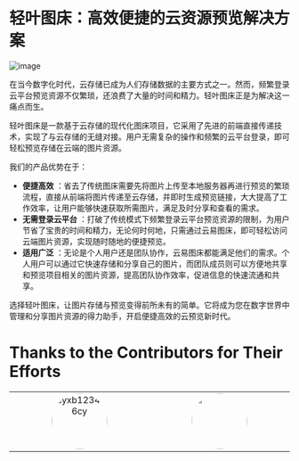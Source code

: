 # 轻叶图床：高效便捷的云资源预览解决方案

![image](https://github.com/user-attachments/assets/b87b2e7c-ea34-4ac5-8674-6647a685caca)

在当今数字化时代，云存储已成为人们存储数据的主要方式之一。然而，频繁登录云平台预览资源不仅繁琐，还浪费了大量的时间和精力。轻叶图床正是为解决这一痛点而生。

轻叶图床是一款基于云存储的现代化图床项目，它采用了先进的前端直接传递技术，实现了与云存储的无缝对接。用户无需复杂的操作和频繁的云平台登录，即可轻松预览存储在云端的图片资源。

我们的产品优势在于：

  * **便捷高效** ：省去了传统图床需要先将图片上传至本地服务器再进行预览的繁琐流程，直接从前端将图片传递至云存储，并即时生成预览链接，大大提高了工作效率，让用户能够快速获取所需图片，满足及时分享和查看的需求。
  * **无需登录云平台** ：打破了传统模式下频繁登录云平台预览资源的限制，为用户节省了宝贵的时间和精力，无论何时何地，只需通过云易图床，即可轻松访问云端图片资源，实现随时随地的便捷预览。
  * **适用广泛** ：无论是个人用户还是团队协作，云易图床都能满足他们的需求。个人用户可以通过它快速存储和分享自己的图片，而团队成员则可以方便地共享和预览项目相关的图片资源，提高团队协作效率，促进信息的快速流通和共享。

选择轻叶图床，让图片存储与预览变得前所未有的简单。它将成为您在数字世界中管理和分享图片资源的得力助手，开启便捷高效的云预览新时代。

# Thanks to the Contributors for Their Efforts

<table>
  <tbody>
    <tr><td align="center" valign="top" width="12.5%" style="word-break: break-word; white-space: normal;"><a href="https://github.com/yxb123456cy" title="yxb123456cy"><img src="https://avatars.githubusercontent.com/u/121371660?v=4" width="100px;" alt="yxb123456cy" style="border-radius: 9999px;" /></a></td><td align="center" valign="top" width="12.5%" style="word-break: break-word; white-space: normal;"><a href="https://github.com/ZRMYDYCG" title="一勺"><img src="https://avatars.githubusercontent.com/u/116160870?v=4" width="100px;" alt="" style="border-radius: 9999px;" /></a></td>
    </tr>
  </tbody>
</table>

